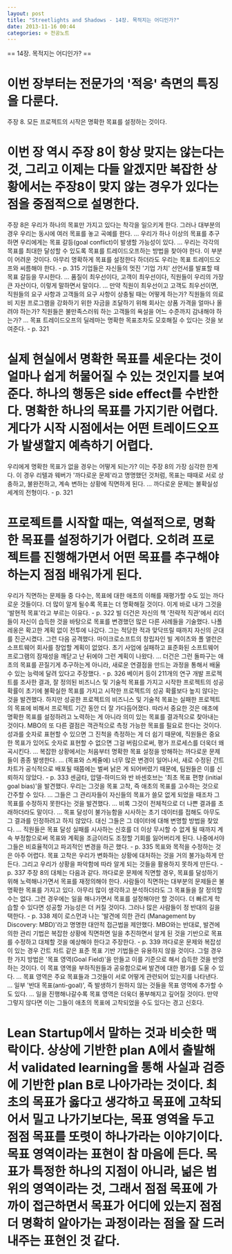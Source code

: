 ```yaml
---
layout: post
title: "Streetlights and Shadows - 14장. 목적지는 어디인가?"
date: 2013-11-16 00:44
categories: ⊙ 전공노트
---
```


== 14장. 목적지는 어디인가? ==
# 이번 장부터는 전문가의 '적응' 측면의 특징을 다룬다.
주장 8. 모든 프로젝트의 시작은 명확한 목표를 설정하는 것이다.
# 이번 장 역시 주장 8이 항상 맞지는 않는다는 것, 그리고 이제는 다들 알겠지만 복잡한 상황에서는 주장8이 맞지 않는 경우가 있다는 점을 중점적으로 설명한다.
주장 8은 우리가 하나의 목표만 가지고 있다는 착각을 일으키게 한다. 그러나 대부분의 경우 우리는 동시에 여러 목표를 놓고 곡예를 한다. ... 우리가 하나 이상의 목표를 추구하면 우리에게는 목표 갈등(goal conflict)이 발생할 가능성이 있다. ... 우리는 각각의 목표를 최대한 달성할 수 있도록 목표를 트레이드오프하는 방법을 찾아야 한다. 이 부분이 어려운 것이다. 아무리 명확하게 목표를 설정한다 하더라도 우리는 목표 트레이드오프와 씨름해야 한다. - p. 315
기업들은 자신들의 멋진 '기업 가치' 선언서를 발표할 때 목표 갈등을 무시한다. ... 품질이 최우선이다, 고객이 최우선이다, 직원들이 우리의 가장 큰 자산이다, 이렇게 말하면서 말이다. ... 만약 직원이 최우선이고 고객도 최우선이면, 직원들의 요구 사항과 고객들의 요구 사항이 상충될 때는 어떻게 하는가? 직원들의 의료비 지원 프로그램을 강화하기 위한 자금을 조달하기 위해 회사는 상품 가격을 얼마나 올려야 하는가? 직원들은 불만족스러워 하는 고객들의 욕설을 어느 수준까지 감내해야 하는가? ... 목표 트레이드오프의 딜레마는 명확한 목표조차도 모호해질 수 있다는 것을 보여준다. - p. 321
# 실제 현실에서 명확한 목표를 세운다는 것이 얼마나 쉽게 허물어질 수 있는 것인지를 보여준다. 하나의 행동은 side effect를 수반한다. 명확한 하나의 목표를 가지기란 어렵다. 게다가 시작 시점에서는 어떤 트레이드오프가 발생할지 예측하기 어렵다.
우리에게 명확한 목표가 없을 경우는 어떻게 되는가? 이는 주장 8의 가장 심각한 한계다. 이 경우 리텔과 웨버가 '까다로운 문제'라고 명명했던 것처럼, 목표는 때때로 서로 상충하고, 불완전하고, 계속 변하는 상황에 직면하게 된다. ... 까다로운 문제는 불확실성 세계의 전형이다. - p. 321
# 프로젝트를 시작할 때는, 역설적으로, 명확한 목표를 설정하기가 어렵다. 오히려 프로젝트를 진행해가면서 어떤 목표를 추구해야하는지 점점 배워가게 된다.
우리가 직면하는 문제들 중 다수는, 목표에 대한 애초의 이해를 재평가할 수도 있는 까다로운 것들이다. 더 많이 알게 될수록 목표는 더 명확해질 것이다. 이게 바로 내가 그것을 '발현적 목표'라고 부르는 이유다. - p. 322
빌 더건은 자신의 책 '전략적 직관'에서 리더들이 자신이 습득한 것을 바탕으로 목표를 변경했던 많은 다른 사례들을 기술했다. 나폴레옹은 확고한 계획 없이 전투에 나갔다. 그는 적당한 적과 맞닥뜨릴 때까지 자신의 군대를 진군시켰다. 그런 다음 공격했다. 마이크로소프트의 창립자인 빌 게이츠와 폴 앨런은 소프트웨어 회사를 창업할 계획이 없었다. 초기 사업에 실패하고 표준화된 소프트웨어 프로그램의 잠재성을 깨닫고 난 뒤에야 그런 계획이 나왔다. ... 더건은 그런 돌파구는 애초의 목표를 끈질기게 추구하는게 아니라, 새로운 연결점을 만드는 과정을 통해서 배울 수 있는 능력에 달려 있다고 주장했다. - p. 326
베이커 등이 211개의 연구 개발 프로젝트를 조사한 결과, 잘 정의된 비즈니스 및 기술적 목표를 가지고 시작한 프로젝트의 성공 확률이 초기에 불확실한 목표를 가지고 시작한 프로젝트의 성공 확률보다 높지 않다는 것을 발견했다. 하지만 성공한 프로젝트의 비즈니스 및 기술적 목표는 실패한 프로젝트의 목표에 비해서 프로젝트 기간 동안 더 잘 가다듬어졌다. 따라서 중요한 것은 애초에 명확한 목표를 설정하려고 노력하는 게 아니라 의미 있는 목표를 결과적으로 찾아내는 것이다.
MBO의 또 다른 결점은 객관적으로 측정 가능한 목표를 필요로 한다는 것이다. 성과를 숫자로 표현할 수 있으면 그 진척을 측정하는 게 더 쉽기 때문에, 직원들은 중요한 목표가 있어도 숫자로 표현할 수 없으면 그걸 버림으로써, 평가 프로세스를 더욱더 왜곡시킨다. ... 복잡한 상황에서는 처음부터 명확한 목표 설정을 방해하는 까다로운 문제들이 종종 발생한다. ... (목표와 스케쥴에) 너무 많은 변경이 일어나서, 새로 수정된 간트 차트가 공식적으로 배포될 때쯤에는 벌써 낡은 게 되어버렸기 때문에, 팀원들은 이를 신뢰하지 않았다. - p. 333
센굽타, 압델-하미드와 반 바센호브는 '최초 목표 편향 (initial goal bias)'을 발견했다. 우리는 그것을 목표 고착, 즉 애초의 목표를 고수하는 것으로 간주할 수 있다. ... 그들은 그 관리자들이 자신들의 목표가 쓸모 없게 되었을 때조차 그 목표를 수정하지 못한다는 것을 발견했다. ... 비록 그것이 전체적으로 더 나쁜 결과를 초래하더라도 말이다. ... 목표 달성이 불가능함을 시사하는 초기 데이터를 접해도 아무도 그 결과를 인정하려고 하지 않았다. 대신 그들은 그 데이터에 대해 변명할 방법을 찾았다. ... 직원들은 목표 달성 실패를 시사하는 신호를 더 이상 무시할 수 없게 될 때까지 계속 부정함으로써 목표와 계획을 조금이라도 조정할 기회를 잃어버리게 된다. 나중에서야 그들은 비효율적이고 파괴적인 변경을 하곤 했다. - p. 335
목표와 목적을 수정하는 것은 아주 어렵다. 목표 고착은 우리가 변화하는 상황에 대처하는 것을 거의 불가능하게 만든다. 그리고 우리가 상황을 파악함에 따라 알게 되는 것들을 활용하지 못하게 만든다. - p. 337
주장 8의 대체는 다음과 같다. 까다로운 문제에 직면할 경우, 목표를 달성하기 위해 노력해나가면서 목표를 재정의해야 한다. 사람들이 직면하는 대부분의 문제들은 불명확한 목표를 가지고 있다. 아무리 많이 생각하고 분석하더라도 그 목표들을 잘 정의할 수는 없다. 그런 경우에는 일을 해나가면서 목표를 설정해야만 할 것이다. 더 빠르게 학습할 수 있다면 성공할 가능성은 더 커질 것이다. 그러나 많은 사람들이 정 반대의 길을 택한다. - p. 338
제이 로스먼과 나는 '발견에 의한 관리 (Management by Discovery: MBD)'라고 명명한 대안적 접근법을 제안했다. MBO와는 반대로, 발견에 의한 관리 기법은 복잡한 상황에 직면하면 일을 추진하면서 알게 된 것을 기반으로 목표를 수정하고 대체할 것을 예상해야 한다고 주장한다. - p. 339
까다로운 문제와 복잡성이 있는 경우 간트 차트 같은 표준 목표 기반 기법들은 유용하지 않을 것이다. 그럴 경우 한 가지 방법은 '목표 영역(Goal Field)'을 만들고 이를 기준으로 해서 습득한 것을 반영하는 것이다. 이 목표 영역을 부하직원들과 공유함으로써 발견에 대한 평가를 도울 수 있다. ... 목표 영역은 주요 목표들과 그것들이 서로 어떻게 관련되어 있는지를 나타낸다. ... 일부 '반대 목표(anti-goal)', 즉 발생하기 원하지 않는 것들을 목표 영역에 추가할 수도 있다. ... 일을 진행해나갈수록 목표 영역은 더욱더 풍부해지고 깊어질 것이다. 만약 그렇지 않다면 이는 그들이 애초의 목표에 고착되었을 수도 있다는 경고 신호다.
# Lean Startup에서 말하는 것과 비슷한 맥락이다. 상상에 기반한 plan A에서 출발해서 validated learning을 통해 사실과 검증에 기반한 plan B로 나아가라는 것이다. 최초의 목표가 옳다고 생각하고 목표에 고착되어서 밀고 나가기보다는, 목표 영역을 두고 점점 목표를 또렷이 하나가라는 이야기이다. 목표 영역이라는 표현이 참 마음에 든다. 목표가 특정한 하나의 지점이 아니라, 넒은 범위의 영역이라는 것, 그래서 점점 목표에 가까이 접근하면서 목표가 어디에 있는지 점점 더 명확히 알아가는 과정이라는 점을 잘 드러내주는 표현인 것 같다.
       
